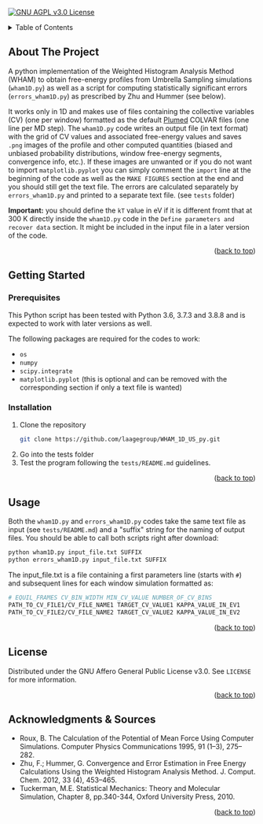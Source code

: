 <div id="top"></div>

<!-- PROJECT SHIELDS -->

[![GNU AGPL v3.0 License][license-shield]][license-url]

<!-- TABLE OF CONTENTS -->

<details>
  <summary>Table of Contents</summary>
  <ol>
    <li>
      <a href="#about">About The Project</a>
    </li>
    <li>
      <a href="#getting-started">Getting Started</a>
      <ul>
        <li><a href="#prerequisites">Prerequisites</a></li>
        <li><a href="#installation">Installation</a></li>
      </ul>
    </li>
    <li><a href="#usage">Usage</a></li>
    <li><a href="#license">License</a></li>
    <li><a href="#acknowledgments">Acknowledgments</a></li>
  </ol>
</details>

<!-- ABOUT THE PROJECT -->
<div id="about"></div>

## About The Project

A python implementation of the Weighted Histogram Analysis Method (WHAM) to obtain free-energy profiles from Umbrella Sampling simulations (`wham1D.py`) as well as a script for computing statistically significant errors (`errors_wham1D.py`) as prescribed by Zhu and Hummer (see below). 

It works only in 1D and makes use of files containing the collective variables (CV) (one per window) formatted as the default [Plumed](https://www.plumed.org/) COLVAR files (one line per MD step). The `wham1D.py` code writes an output file (in text format) with the grid of CV values and associated free-energy values and saves `.png` images of the profile and other computed quantities (biased and unbiased probability distributions, window free-energy segments, convergence info, etc.). If these images are unwanted or if you do not want to import `matplotlib.pyplot` you can simply comment the `import` line at the beginning of the code as well as the `MAKE FIGURES` section at the end and you should still get the text file. The errors are calculated separately by `errors_wham1D.py` and printed to a separate text file. (see `tests` folder)

**Important:** you should define the `kT` value in eV if it is different fromt that at 300 K directly inside the `wham1D.py` code in the `Define parameters and recover data` section. It might be included in the input file in a later version of the code.

<p align="right">(<a href="#top">back to top</a>)</p>

<!-- GETTING STARTED -->
<div id="getting-started"></div>

## Getting Started

<div id="prerequisites"></div>

### Prerequisites

This Python script has been tested with Python 3.6, 3.7.3 and 3.8.8 and is expected to work with later versions as well.

The following packages are required for the codes to work:
* `os` 
* `numpy`
* `scipy.integrate`
* `matplotlib.pyplot` (this is optional and can be removed with the corresponding section if only a text file is wanted)

<div id="installation"></div>

### Installation

1. Clone the repository
   ```sh
   git clone https://github.com/laagegroup/WHAM_1D_US_py.git
   ```
2. Go into the tests folder
3. Test the program following the `tests/README.md` guidelines. 

<p align="right">(<a href="#top">back to top</a>)</p>

<!-- USAGE EXAMPLES -->
<div id="usage"></div>

## Usage

Both the `wham1D.py` and `errors_wham1D.py` codes take the same text file as input (see `tests/README.md`) and a "suffix" string for the naming of output files. You should be able to call both scripts right after download: 

   ```sh
   python wham1D.py input_file.txt SUFFIX
   python errors_wham1D.py input_file.txt SUFFIX
   ```

The input_file.txt is a file containing a first parameters line (starts with `#`) and subsequent lines for each window simulation formatted as:

   ```sh
   # EQUIL_FRAMES CV_BIN_WIDTH MIN_CV_VALUE NUMBER_OF_CV_BINS
   PATH_TO_CV_FILE1/CV_FILE_NAME1 TARGET_CV_VALUE1 KAPPA_VALUE_IN_EV1 
   PATH_TO_CV_FILE2/CV_FILE_NAME2 TARGET_CV_VALUE2 KAPPA_VALUE_IN_EV2 
   ```

<p align="right">(<a href="#top">back to top</a>)</p>

<!-- LICENSE -->
<div id="license"></div>

## License

Distributed under the GNU Affero General Public License v3.0. See `LICENSE` for more information.

<p align="right">(<a href="#top">back to top</a>)</p>

<!-- ACKNOWLEDGMENTS -->
<div id="acknowledgments"></div>

## Acknowledgments & Sources

* Roux, B. The Calculation of the Potential of Mean Force Using Computer Simulations. Computer Physics Communications 1995, 91 (1–3), 275–282.
* Zhu, F.; Hummer, G. Convergence and Error Estimation in Free Energy Calculations Using the Weighted Histogram Analysis Method. J. Comput. Chem. 2012, 33 (4), 453–465.
* Tuckerman, M.E. Statistical Mechanics: Theory and Molecular Simulation, Chapter 8, pp.340-344, Oxford University Press, 2010.

<p align="right">(<a href="#top">back to top</a>)</p>

<!-- MARKDOWN LINKS & IMAGES -->
<!-- https://www.markdownguide.org/basic-syntax/#reference-style-links -->
[license-shield]: https://img.shields.io/github/license/laagegroup/0_Template.svg?style=for-the-badge
[license-url]: https://github.com/laagegroup/0_Template/blob/main/LICENSE
